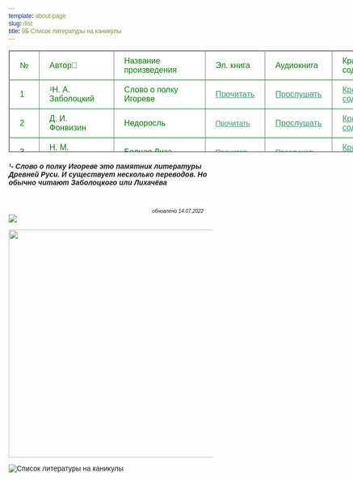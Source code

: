 ```yaml
---
template: about-page
slug: /list
title: 9Б Список литературы на каникулы
---
```

<table style="width: 803px; height: 201px;" border="1" class="delivery">
    <thead>
        <tr>
			<td>№</td>
			<td>Автор🙍</td>
			<td colspan="2">Название произведения&nbsp;</td>
			<td>Эл. книга&nbsp;</td>
			<td>Аудиокнига</td>

<td>Краткое содержание&nbsp;</td>
  </tr>
    </thead>
    <tbody>
		<tr>
			<td>1</td>
			<td>¹Н. А. Заболоцкий<br />
			</td>
			<td colspan="2">Слово о полку Игореве<br />
			</td>
			<td><a href="https://lib.9bstolingymnasium.ml/zabolockiy/web/viewer.html" target="_blank" style="color: rgb(51, 153, 102);">Прочитать</a><br />
			</td>
			<td>
<a href="https://knigavuhe.org/book/slovo-o-polku-igoreve-1/" target="_blank" style="color: rgb(51, 153, 102);">Прослушать</a>
</td>

<td><a href="https://briefly.ru/_/slovo_o_polku_igoreve/" target="_blank" style="color: rgb(51, 153, 102);">Краткое содержание</a><br />
			</td>
		</tr>
		<tr>
			<td>2</td>
			<td>Д. И. Фонвизин</td>
			<td colspan="2">Недоросль</td>
			<td><span style="font-size: 14px; color: red;"><a href="https://lib.9bstolingymnasium.ml/fonvizin/web/viewer.html" target="_blank" style="color: rgb(51, 153, 102);">Прочитать</a></span></td>
			<td><a href="https://knigavuhe.org/book/nedorosl-1/" target="_blank" style="color: rgb(51, 153, 102);">Прослушать</a></td>
<td><a href="https://briefly.ru/fonvizin/nedorosl/" target="_blank" style="color: rgb(51, 153, 102);">Краткое содержание</a><br />
			</td>
		</tr>
		<tr>
			<td>3</td>
			<td>Н. М. Карамзин</td> 
			<td colspan="2">Бедная Лиза<br class="Apple-interchange-newline" />
			</td>
			<td><span style="font-size: 14px; color: red; background-color: rgb(255, 255, 255);"><a href="https://lib.9bstolingymnasium.ml/karamzin/web/viewer.html" target="_blank" style="color: rgb(51, 153, 102);">Прочитать</a></span></td>
			<td><span style="font-size: 14px; color: red;"><a href="https://knigavuhe.org/book/bednaja-liza/" target="_blank" style="color: rgb(51, 153, 102);">Прослушать</a></span></td>
<td><a href="https://briefly.ru/karamzin/bednaja_liza/" target="_blank" style="color: rgb(51, 153, 102);">Краткое содержание</a><br /></td>
		</tr>
		<tr>
			<td>4</td>
			<td>А. С. Грибоедов</td>
			<td colspan="2">Горе от ума</td>
			<td><a href="https://lib.9bstolingymnasium.ml/griboedov/web/viewer.html" target="_blank" style="color: rgb(51, 153, 102);">Прочитать</a></td>
<td><span style="font-size: 14px; color: red;"><a href="https://knigavuhe.org/book/gore-ot-uma-1/" target="_blank" style="color: rgb(51, 153, 102);">Прослушать</a></span></td>
<td><a href="https://briefly.ru/griboedov/gore_ot_uma/" target="_blank" style="color: rgb(51, 153, 102);">Краткое содержание</a><br /></td>
	               </tr>
		<tr>
			<td>5</td>
			<td>М. Ю. Лермонтов</td>
			<td colspan="2">Герой нашего времени</td>
			<td><a href="https://lib.9bstolingymnasium.ml/lermontov/web/viewer.html" target="_blank" style="color: rgb(51, 153, 102);">Прочитать</a></td>
			<td><span style="font-size: 14px; color: red;"><a href="https://knigavuhe.org/book/gerojj-nashego-vremeni-3/" target="_blank" style="color: rgb(51, 153, 102);">Прослушать</a></span></td>
<td><a href="https://briefly.ru/lermontov/geroj_nashego_vremeni/" target="_blank" style="color: rgb(51, 153, 102);">Краткое содержание</a><br /></td>

</tr>
	<tr>
		<td>6</td>
		<td>Н. В. Гоголь</td>
		<td>Шинель</td>
		<td rowspan="1" colspan="2"><span style="font-size: 14px; color: red;"><a href="https://lib.9bstolingymnasium.ml/gogol/web/viewer.html" target="_blank" style="color: rgb(51, 153, 102);">Прочитать</a></span></td>
		<td><span style="font-size: 14px; color: red;"><a href="https://knigavuhe.org/book/shinel/" target="_blank" style="color: rgb(51, 153, 102);">Прослушать</a></span></td>

<td>
<span style="font-size: 14px; color: red;"><a href="https://briefly.ru/gogol/shinel/" target="_blank" style="color: rgb(51, 153, 102);">Краткое содержание</a></span></tr>

</tr>
	<tr>
		<td>7</td>
		<td>А. И. Куприн</td>
		<td colspan="2">Гранатовый браслет</td>
		<td><span style="font-size: 14px; color: red;"><a href="https://lib.9bstolingymnasium.ml/kuprin/web/viewer.html" target="_blank" style="color: rgb(51, 153, 102);">Прочитать</a></span></td>
		<td><span style="font-size: 14px; color: red;"><a href="https://knigavuhe.org/book/granatovyjj-braslet-4/" target="_blank" style="color: rgb(51, 153, 102);">Прослушать</a></span></td>

<td><span style="font-size: 14px; color: red;"><a href="https://briefly.ru/kuprin/braslet/" target="_blank" style="color: rgb(51, 153, 102);">Краткое содержание</a></span></td>
		</tr>
		<tr>
			<td>8</td>
			<td>В. М. Шукшин</td>
			<td colspan="2">Обида</td>
			<td><span style="font-size: 14px; color: red;"><a href="https://lib.9bstolingymnasium.ml/shykshin/web/viewer.html" target="_blank" style="color: rgb(51, 153, 102);">Прочитать</a></span></td>
			<td><span style="font-size: 14px; color: red;"><a href="https://akniga.org/shukshin-vasiliy-obida" target="_blank" style="color: rgb(51, 153, 102);">Прослушать</a></span></td>

<td><span style="font-size: 14px; color: red;"><a href="https://briefly.ru/shukshin/obida/" target="_blank" style="color: rgb(51, 153, 102);">Краткое содержание</a></span></td>
		</tr>
		<tr>
			<td>9</td>
			<td>В. Г. Распутин</td>
			<td colspan="2">Пожар</td>
			<td><span style="font-size: 14px; color: red;"><a href="https://lib.9bstolingymnasium.ml/rasputin/web/viewer.html" target="_blank" style="color: rgb(51, 153, 102);">Прочитать</a></span></td>
			<td><span style="font-size: 14px; color: red;"><a href="https://knigorai.com/books/129652" target="_blank" style="color: rgb(51, 153, 102);">Прослушать</a></span></td>

<td><span style="font-size: 14px; color: red;"><a href="https://briefly.ru/rasputin/pozhar/" target="_blank" style="color: rgb(51, 153, 102);">Краткое содержание</a></span></td>
		</tr>
		<tr>
			<td>10</td>
			<td>Айзек Азимов</td>
			<td colspan="2">Двухсотлетний человек</td>
			<td><span style="font-size: 14px;"><span style="font-size: 14px; color: red;"><a href="https://lib.9bstolingymnasium.ml/azimov/web/viewer.html" target="_blank" style="color: rgb(51, 153, 102);">Прочитать</a></span></span></td>
			<td><span style="font-size: 14px; color: red;"><a href="https://knigavuhe.org/book/dvukhsotletnijj-chelovek-1/" target="_blank" style="color: rgb(51, 153, 102);">Прослушать</a></span></td>
		</tr>
		<tr>
			<td>11</td>
			<td>А. С. Пушкин</td>
			<td colspan="2">Евгений Онегин</td>
			<td><span style="font-size: 14px; color: red;"><a href="https://lib.9bstolingymnasium.ml/pushkin/web/viewer.html" target="_blank" style="color: rgb(51, 153, 102);">Прочитать</a></span></td>
			<td><a href="https://knigavuhe.org/book/evgenijj-onegin-6/" target="_blank" style="color: rgb(51, 153, 102);">Прослушать</a></span></td>

<td><span style="font-size: 14px; color: red;"><a href="https://briefly.ru/pushkin/evgeny_onegin/" target="_blank" style="color: rgb(51, 153, 102);">Краткое содержание</a></span></td>
		</tr>
	</tbody>
</table>
<h5> ¹- Слово о полку Игореве это памятник литературы Древней Руси. И существует несколько переводов. Но обычно читают Заболоцкого или Лихачёва</h5>
<span style="text-align: right;">
<div style="text-align: start;">&nbsp; &nbsp; &nbsp; &nbsp; &nbsp; &nbsp; &nbsp; &nbsp; &nbsp; &nbsp; &nbsp; &nbsp; &nbsp; &nbsp; &nbsp; &nbsp; &nbsp; &nbsp; &nbsp; &nbsp; &nbsp; &nbsp; &nbsp; &nbsp; &nbsp; &nbsp; &nbsp; &nbsp; &nbsp; &nbsp; &nbsp; &nbsp; &nbsp; &nbsp; &nbsp; &nbsp; &nbsp; &nbsp; &nbsp; &nbsp; &nbsp; &nbsp; &nbsp; &nbsp; &nbsp; &nbsp; &nbsp; &nbsp; &nbsp; &nbsp; &nbsp; &nbsp; &nbsp; &nbsp; &nbsp; &nbsp; &nbsp; &nbsp; &nbsp; &nbsp; &nbsp; &nbsp; &nbsp; &nbsp; &nbsp; &nbsp; &nbsp; &nbsp; &nbsp; &nbsp; &nbsp; &nbsp; &nbsp; &nbsp; &nbsp; &nbsp; &nbsp; &nbsp; &nbsp; &nbsp; &nbsp; &nbsp; &nbsp; &nbsp; &nbsp; &nbsp; &nbsp; &nbsp; &nbsp;<span style="font-size: 10px; font-style: italic;">обновлено 14.07.2022</span></div>
</span><a href="https://lib.9bstolingymnasium.ml"><img src="/assets/lib.png"></a>

</span><a href="https://briefly.ru"><img src="/assets/briefly.png" width="450" style=" left=650; right=150;"></a>

<style>
	* {
    box-sizing: border-box;
    font-family: "Avenir", "Helvetica", sans-serif;
}
table {
    border-collapse: collapse;
    text-align: left;
    width: 100%;
		color: green;
}
table tr {
    background: white;
    border-bottom: 1px solid
}
table th, table td {
    padding: 10px 20px;
}
@media(max-width: 800px) {
    table thead {
        left: -9999px;
        position: absolute;
        visibility: hidden;
    }
    table tr {
        border-bottom: 0;
        display: flex;
        flex-direction: row;
        flex-wrap: wrap;
        margin-bottom: 40px;
    }
    table td {
        border: 1px solid;
        margin: 0 -1px -1px 0;
        width: 50%;
				font-color:red;
    }
}
	</style>

![Список литературы на каникулы](https://podruzke.ru/wp-content/uploads/2021/09/0-36.jpg "Список литературы на каникулы")